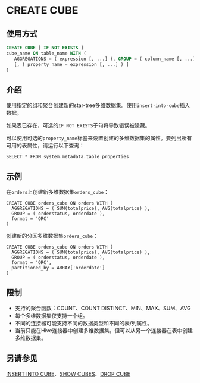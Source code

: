 # CREATE CUBE

## 使用方式

```sql
CREATE CUBE [ IF NOT EXISTS ]
cube_name ON table_name WITH (
   AGGREGATIONS = ( expression [, ...] ), GROUP = ( column_name [, ...] )
   [, ( property_name = expression [, ...] ) ] 
)
```

## 介绍

使用指定的组和聚合创建新的star-tree多维数据集。使用`insert-into-cube`插入数据。

如果表已存在，可选的`IF NOT EXISTS`子句将导致错误被隐藏。

可以使用可选的`property_name`标签来设置创建的多维数据集的属性。要列出所有可用的表属性，请运行以下查询：

    SELECT * FROM system.metadata.table_properties

## 示例

在`orders`上创建新多维数据集`orders_cube`：

    CREATE CUBE orders_cube ON orders WITH (
      AGGREGATIONS = ( SUM(totalprice), AVG(totalprice) ),
      GROUP = ( orderstatus, orderdate ),
      format = 'ORC'
    )

创建新的分区多维数据集`orders_cube`：

    CREATE CUBE orders_cube ON orders WITH (
      AGGREGATIONS = ( SUM(totalprice), AVG(totalprice) ),
      GROUP = ( orderstatus, orderdate ),
      format = 'ORC',
      partitioned_by = ARRAY['orderdate']
    )

## 限制

- 支持的聚合函数：COUNT、COUNT DISTINCT、MIN、MAX、SUM、AVG
- 每个多维数据集仅支持一个组。
- 不同的连接器可能支持不同的数据类型和不同的表/列属性。
- 当前只能在Hive连接器中创建多维数据集，但可以从另一个连接器在表中创建多维数据集。

## 另请参见

[INSERT INTO CUBE](./insert-cube.html)、[SHOW CUBES](./show-cubes.html)、[DROP CUBE](./drop-cube.html)